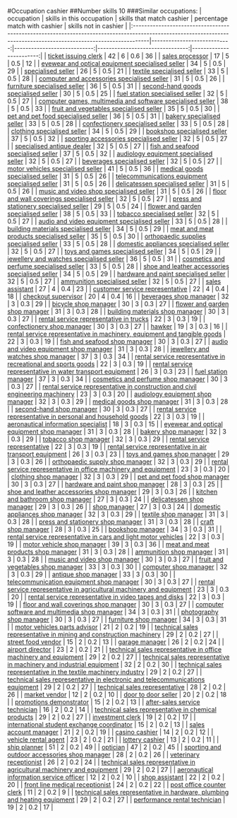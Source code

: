 #Occupation cashier
##Number skills 10
###Similar occupations:
| occupation                                                                                                                                                        |   skills in this occupation |   skills that match cashier |   percentage match with cashier |   skills not in cashier |
|:------------------------------------------------------------------------------------------------------------------------------------------------------------------|----------------------------:|----------------------------:|--------------------------------:|------------------------:|
| [ticket issuing clerk](ticket_issuing_clerk.md)                                                                                                                   |                          42 |                           6 |                             0.6 |                      36 |
| [sales processor](sales_processor.md)                                                                                                                             |                          17 |                           5 |                             0.5 |                      12 |
| [eyewear and optical equipment specialised seller](eyewear_and_optical_equipment_specialised_seller.md)                                                           |                          34 |                           5 |                             0.5 |                      29 |
| [specialised seller](specialised_seller.md)                                                                                                                       |                          26 |                           5 |                             0.5 |                      21 |
| [textile specialised seller](textile_specialised_seller.md)                                                                                                       |                          33 |                           5 |                             0.5 |                      28 |
| [computer and accessories specialised seller](computer_and_accessories_specialised_seller.md)                                                                     |                          31 |                           5 |                             0.5 |                      26 |
| [furniture specialised seller](furniture_specialised_seller.md)                                                                                                   |                          36 |                           5 |                             0.5 |                      31 |
| [second-hand goods specialised seller](second-hand_goods_specialised_seller.md)                                                                                   |                          30 |                           5 |                             0.5 |                      25 |
| [fuel station specialised seller](fuel_station_specialised_seller.md)                                                                                             |                          32 |                           5 |                             0.5 |                      27 |
| [computer games, multimedia and software specialised seller](computer_games,_multimedia_and_software_specialised_seller.md)                                       |                          38 |                           5 |                             0.5 |                      33 |
| [fruit and vegetables specialised seller](fruit_and_vegetables_specialised_seller.md)                                                                             |                          35 |                           5 |                             0.5 |                      30 |
| [pet and pet food specialised seller](pet_and_pet_food_specialised_seller.md)                                                                                     |                          36 |                           5 |                             0.5 |                      31 |
| [bakery specialised seller](bakery_specialised_seller.md)                                                                                                         |                          33 |                           5 |                             0.5 |                      28 |
| [confectionery specialised seller](confectionery_specialised_seller.md)                                                                                           |                          33 |                           5 |                             0.5 |                      28 |
| [clothing specialised seller](clothing_specialised_seller.md)                                                                                                     |                          34 |                           5 |                             0.5 |                      29 |
| [bookshop specialised seller](bookshop_specialised_seller.md)                                                                                                     |                          37 |                           5 |                             0.5 |                      32 |
| [sporting accessories specialised seller](sporting_accessories_specialised_seller.md)                                                                             |                          32 |                           5 |                             0.5 |                      27 |
| [specialised antique dealer](specialised_antique_dealer.md)                                                                                                       |                          32 |                           5 |                             0.5 |                      27 |
| [fish and seafood specialised seller](fish_and_seafood_specialised_seller.md)                                                                                     |                          37 |                           5 |                             0.5 |                      32 |
| [audiology equipment specialised seller](audiology_equipment_specialised_seller.md)                                                                               |                          32 |                           5 |                             0.5 |                      27 |
| [beverages specialised seller](beverages_specialised_seller.md)                                                                                                   |                          32 |                           5 |                             0.5 |                      27 |
| [motor vehicles specialised seller](motor_vehicles_specialised_seller.md)                                                                                         |                          41 |                           5 |                             0.5 |                      36 |
| [medical goods specialised seller](medical_goods_specialised_seller.md)                                                                                           |                          31 |                           5 |                             0.5 |                      26 |
| [telecommunications equipment specialised seller](telecommunications_equipment_specialised_seller.md)                                                             |                          31 |                           5 |                             0.5 |                      26 |
| [delicatessen specialised seller](delicatessen_specialised_seller.md)                                                                                             |                          31 |                           5 |                             0.5 |                      26 |
| [music and video shop specialised seller](music_and_video_shop_specialised_seller.md)                                                                             |                          31 |                           5 |                             0.5 |                      26 |
| [floor and wall coverings specialised seller](floor_and_wall_coverings_specialised_seller.md)                                                                     |                          32 |                           5 |                             0.5 |                      27 |
| [press and stationery specialised seller](press_and_stationery_specialised_seller.md)                                                                             |                          29 |                           5 |                             0.5 |                      24 |
| [flower and garden specialised seller](flower_and_garden_specialised_seller.md)                                                                                   |                          38 |                           5 |                             0.5 |                      33 |
| [tobacco specialised seller](tobacco_specialised_seller.md)                                                                                                       |                          32 |                           5 |                             0.5 |                      27 |
| [audio and video equipment specialised seller](audio_and_video_equipment_specialised_seller.md)                                                                   |                          33 |                           5 |                             0.5 |                      28 |
| [building materials specialised seller](building_materials_specialised_seller.md)                                                                                 |                          34 |                           5 |                             0.5 |                      29 |
| [meat and meat products specialised seller](meat_and_meat_products_specialised_seller.md)                                                                         |                          35 |                           5 |                             0.5 |                      30 |
| [orthopaedic supplies specialised seller](orthopaedic_supplies_specialised_seller.md)                                                                             |                          33 |                           5 |                             0.5 |                      28 |
| [domestic appliances specialised seller](domestic_appliances_specialised_seller.md)                                                                               |                          32 |                           5 |                             0.5 |                      27 |
| [toys and games specialised seller](toys_and_games_specialised_seller.md)                                                                                         |                          34 |                           5 |                             0.5 |                      29 |
| [jewellery and watches specialised seller](jewellery_and_watches_specialised_seller.md)                                                                           |                          36 |                           5 |                             0.5 |                      31 |
| [cosmetics and perfume specialised seller](cosmetics_and_perfume_specialised_seller.md)                                                                           |                          33 |                           5 |                             0.5 |                      28 |
| [shoe and leather accessories specialised seller](shoe_and_leather_accessories_specialised_seller.md)                                                             |                          34 |                           5 |                             0.5 |                      29 |
| [hardware and paint specialised seller](hardware_and_paint_specialised_seller.md)                                                                                 |                          32 |                           5 |                             0.5 |                      27 |
| [ammunition specialised seller](ammunition_specialised_seller.md)                                                                                                 |                          32 |                           5 |                             0.5 |                      27 |
| [sales assistant](sales_assistant.md)                                                                                                                             |                          27 |                           4 |                             0.4 |                      23 |
| [customer service representative](customer_service_representative.md)                                                                                             |                          22 |                           4 |                             0.4 |                      18 |
| [checkout supervisor](checkout_supervisor.md)                                                                                                                     |                          20 |                           4 |                             0.4 |                      16 |
| [beverages shop manager](beverages_shop_manager.md)                                                                                                               |                          32 |                           3 |                             0.3 |                      29 |
| [bicycle shop manager](bicycle_shop_manager.md)                                                                                                                   |                          30 |                           3 |                             0.3 |                      27 |
| [flower and garden shop manager](flower_and_garden_shop_manager.md)                                                                                               |                          31 |                           3 |                             0.3 |                      28 |
| [building materials shop manager](building_materials_shop_manager.md)                                                                                             |                          30 |                           3 |                             0.3 |                      27 |
| [rental service representative in trucks](rental_service_representative_in_trucks.md)                                                                             |                          22 |                           3 |                             0.3 |                      19 |
| [confectionery shop manager](confectionery_shop_manager.md)                                                                                                       |                          30 |                           3 |                             0.3 |                      27 |
| [hawker](hawker.md)                                                                                                                                               |                          19 |                           3 |                             0.3 |                      16 |
| [rental service representative in machinery, equipment and tangible goods](rental_service_representative_in_machinery,_equipment_and_tangible_goods.md)           |                          22 |                           3 |                             0.3 |                      19 |
| [fish and seafood shop manager](fish_and_seafood_shop_manager.md)                                                                                                 |                          30 |                           3 |                             0.3 |                      27 |
| [audio and video equipment shop manager](audio_and_video_equipment_shop_manager.md)                                                                               |                          31 |                           3 |                             0.3 |                      28 |
| [jewellery and watches shop manager](jewellery_and_watches_shop_manager.md)                                                                                       |                          37 |                           3 |                             0.3 |                      34 |
| [rental service representative in recreational and sports goods](rental_service_representative_in_recreational_and_sports_goods.md)                               |                          22 |                           3 |                             0.3 |                      19 |
| [rental service representative in water transport equipment](rental_service_representative_in_water_transport_equipment.md)                                       |                          26 |                           3 |                             0.3 |                      23 |
| [fuel station manager](fuel_station_manager.md)                                                                                                                   |                          37 |                           3 |                             0.3 |                      34 |
| [cosmetics and perfume shop manager](cosmetics_and_perfume_shop_manager.md)                                                                                       |                          30 |                           3 |                             0.3 |                      27 |
| [rental service representative in construction and civil engineering machinery](rental_service_representative_in_construction_and_civil_engineering_machinery.md) |                          23 |                           3 |                             0.3 |                      20 |
| [audiology equipment shop manager](audiology_equipment_shop_manager.md)                                                                                           |                          32 |                           3 |                             0.3 |                      29 |
| [medical goods shop manager](medical_goods_shop_manager.md)                                                                                                       |                          31 |                           3 |                             0.3 |                      28 |
| [second-hand shop manager](second-hand_shop_manager.md)                                                                                                           |                          30 |                           3 |                             0.3 |                      27 |
| [rental service representative in personal and household goods](rental_service_representative_in_personal_and_household_goods.md)                                 |                          22 |                           3 |                             0.3 |                      19 |
| [aeronautical information specialist](aeronautical_information_specialist.md)                                                                                     |                          18 |                           3 |                             0.3 |                      15 |
| [eyewear and optical equipment shop manager](eyewear_and_optical_equipment_shop_manager.md)                                                                       |                          31 |                           3 |                             0.3 |                      28 |
| [bakery shop manager](bakery_shop_manager.md)                                                                                                                     |                          32 |                           3 |                             0.3 |                      29 |
| [tobacco shop manager](tobacco_shop_manager.md)                                                                                                                   |                          32 |                           3 |                             0.3 |                      29 |
| [rental service representative](rental_service_representative.md)                                                                                                 |                          22 |                           3 |                             0.3 |                      19 |
| [rental service representative in air transport equipment](rental_service_representative_in_air_transport_equipment.md)                                           |                          26 |                           3 |                             0.3 |                      23 |
| [toys and games shop manager](toys_and_games_shop_manager.md)                                                                                                     |                          29 |                           3 |                             0.3 |                      26 |
| [orthopaedic supply shop manager](orthopaedic_supply_shop_manager.md)                                                                                             |                          32 |                           3 |                             0.3 |                      29 |
| [rental service representative in office machinery and equipment](rental_service_representative_in_office_machinery_and_equipment.md)                             |                          23 |                           3 |                             0.3 |                      20 |
| [clothing shop manager](clothing_shop_manager.md)                                                                                                                 |                          32 |                           3 |                             0.3 |                      29 |
| [pet and pet food shop manager](pet_and_pet_food_shop_manager.md)                                                                                                 |                          30 |                           3 |                             0.3 |                      27 |
| [hardware and paint shop manager](hardware_and_paint_shop_manager.md)                                                                                             |                          28 |                           3 |                             0.3 |                      25 |
| [shoe and leather accessories shop manager](shoe_and_leather_accessories_shop_manager.md)                                                                         |                          29 |                           3 |                             0.3 |                      26 |
| [kitchen and bathroom shop manager](kitchen_and_bathroom_shop_manager.md)                                                                                         |                          27 |                           3 |                             0.3 |                      24 |
| [delicatessen shop manager](delicatessen_shop_manager.md)                                                                                                         |                          29 |                           3 |                             0.3 |                      26 |
| [shop manager](shop_manager.md)                                                                                                                                   |                          27 |                           3 |                             0.3 |                      24 |
| [domestic appliances shop manager](domestic_appliances_shop_manager.md)                                                                                           |                          32 |                           3 |                             0.3 |                      29 |
| [textile shop manager](textile_shop_manager.md)                                                                                                                   |                          31 |                           3 |                             0.3 |                      28 |
| [press and stationery shop manager](press_and_stationery_shop_manager.md)                                                                                         |                          31 |                           3 |                             0.3 |                      28 |
| [craft shop manager](craft_shop_manager.md)                                                                                                                       |                          28 |                           3 |                             0.3 |                      25 |
| [bookshop manager](bookshop_manager.md)                                                                                                                           |                          34 |                           3 |                             0.3 |                      31 |
| [rental service representative in cars and light motor vehicles](rental_service_representative_in_cars_and_light_motor_vehicles.md)                               |                          22 |                           3 |                             0.3 |                      19 |
| [motor vehicle shop manager](motor_vehicle_shop_manager.md)                                                                                                       |                          39 |                           3 |                             0.3 |                      36 |
| [meat and meat products shop manager](meat_and_meat_products_shop_manager.md)                                                                                     |                          31 |                           3 |                             0.3 |                      28 |
| [ammunition shop manager](ammunition_shop_manager.md)                                                                                                             |                          31 |                           3 |                             0.3 |                      28 |
| [music and video shop manager](music_and_video_shop_manager.md)                                                                                                   |                          30 |                           3 |                             0.3 |                      27 |
| [fruit and vegetables shop manager](fruit_and_vegetables_shop_manager.md)                                                                                         |                          33 |                           3 |                             0.3 |                      30 |
| [computer shop manager](computer_shop_manager.md)                                                                                                                 |                          32 |                           3 |                             0.3 |                      29 |
| [antique shop manager](antique_shop_manager.md)                                                                                                                   |                          33 |                           3 |                             0.3 |                      30 |
| [telecommunication equipment shop manager](telecommunication_equipment_shop_manager.md)                                                                           |                          30 |                           3 |                             0.3 |                      27 |
| [rental service representative in agricultural machinery and equipment](rental_service_representative_in_agricultural_machinery_and_equipment.md)                 |                          23 |                           3 |                             0.3 |                      20 |
| [rental service representative in video tapes and disks](rental_service_representative_in_video_tapes_and_disks.md)                                               |                          22 |                           3 |                             0.3 |                      19 |
| [floor and wall coverings shop manager](floor_and_wall_coverings_shop_manager.md)                                                                                 |                          30 |                           3 |                             0.3 |                      27 |
| [computer software and multimedia shop manager](computer_software_and_multimedia_shop_manager.md)                                                                 |                          34 |                           3 |                             0.3 |                      31 |
| [photography shop manager](photography_shop_manager.md)                                                                                                           |                          30 |                           3 |                             0.3 |                      27 |
| [furniture shop manager](furniture_shop_manager.md)                                                                                                               |                          34 |                           3 |                             0.3 |                      31 |
| [motor vehicles parts advisor](motor_vehicles_parts_advisor.md)                                                                                                   |                          21 |                           2 |                             0.2 |                      19 |
| [technical sales representative in mining and construction machinery](technical_sales_representative_in_mining_and_construction_machinery.md)                     |                          29 |                           2 |                             0.2 |                      27 |
| [street food vendor](street_food_vendor.md)                                                                                                                       |                          15 |                           2 |                             0.2 |                      13 |
| [garage manager](garage_manager.md)                                                                                                                               |                          26 |                           2 |                             0.2 |                      24 |
| [airport director](airport_director.md)                                                                                                                           |                          23 |                           2 |                             0.2 |                      21 |
| [technical sales representative in office machinery and equipment](technical_sales_representative_in_office_machinery_and_equipment.md)                           |                          29 |                           2 |                             0.2 |                      27 |
| [technical sales representative in machinery and industrial equipment](technical_sales_representative_in_machinery_and_industrial_equipment.md)                   |                          32 |                           2 |                             0.2 |                      30 |
| [technical sales representative in the textile machinery industry](technical_sales_representative_in_the_textile_machinery_industry.md)                           |                          29 |                           2 |                             0.2 |                      27 |
| [technical sales representative in electronic and telecommunications equipment](technical_sales_representative_in_electronic_and_telecommunications_equipment.md) |                          29 |                           2 |                             0.2 |                      27 |
| [technical sales representative](technical_sales_representative.md)                                                                                               |                          28 |                           2 |                             0.2 |                      26 |
| [market vendor](market_vendor.md)                                                                                                                                 |                          12 |                           2 |                             0.2 |                      10 |
| [door to door seller](door_to_door_seller.md)                                                                                                                     |                          20 |                           2 |                             0.2 |                      18 |
| [promotions demonstrator](promotions_demonstrator.md)                                                                                                             |                          15 |                           2 |                             0.2 |                      13 |
| [after-sales service technician](after-sales_service_technician.md)                                                                                               |                          16 |                           2 |                             0.2 |                      14 |
| [technical sales representative in chemical products](technical_sales_representative_in_chemical_products.md)                                                     |                          29 |                           2 |                             0.2 |                      27 |
| [investment clerk](investment_clerk.md)                                                                                                                           |                          19 |                           2 |                             0.2 |                      17 |
| [international student exchange coordinator](international_student_exchange_coordinator.md)                                                                       |                          15 |                           2 |                             0.2 |                      13 |
| [sales account manager](sales_account_manager.md)                                                                                                                 |                          21 |                           2 |                             0.2 |                      19 |
| [casino cashier](casino_cashier.md)                                                                                                                               |                          14 |                           2 |                             0.2 |                      12 |
| [vehicle rental agent](vehicle_rental_agent.md)                                                                                                                   |                          23 |                           2 |                             0.2 |                      21 |
| [lottery cashier](lottery_cashier.md)                                                                                                                             |                          13 |                           2 |                             0.2 |                      11 |
| [ship planner](ship_planner.md)                                                                                                                                   |                          51 |                           2 |                             0.2 |                      49 |
| [optician](optician.md)                                                                                                                                           |                          47 |                           2 |                             0.2 |                      45 |
| [sporting and outdoor accessories shop manager](sporting_and_outdoor_accessories_shop_manager.md)                                                                 |                          28 |                           2 |                             0.2 |                      26 |
| [veterinary receptionist](veterinary_receptionist.md)                                                                                                             |                          26 |                           2 |                             0.2 |                      24 |
| [technical sales representative in agricultural machinery and equipment](technical_sales_representative_in_agricultural_machinery_and_equipment.md)               |                          29 |                           2 |                             0.2 |                      27 |
| [aeronautical information service officer](aeronautical_information_service_officer.md)                                                                           |                          12 |                           2 |                             0.2 |                      10 |
| [shop assistant](shop_assistant.md)                                                                                                                               |                          22 |                           2 |                             0.2 |                      20 |
| [front line medical receptionist](front_line_medical_receptionist.md)                                                                                             |                          24 |                           2 |                             0.2 |                      22 |
| [post office counter clerk](post_office_counter_clerk.md)                                                                                                         |                          11 |                           2 |                             0.2 |                       9 |
| [technical sales representative in hardware, plumbing and heating equipment](technical_sales_representative_in_hardware,_plumbing_and_heating_equipment.md)       |                          29 |                           2 |                             0.2 |                      27 |
| [performance rental technician](performance_rental_technician.md)                                                                                                 |                          19 |                           2 |                             0.2 |                      17 |

